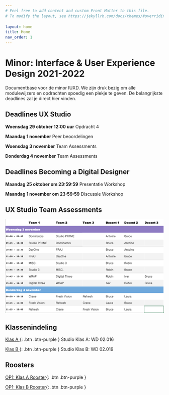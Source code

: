 ```yaml
---
# Feel free to add content and custom Front Matter to this file.
# To modify the layout, see https://jekyllrb.com/docs/themes/#overriding-theme-defaults

layout: home
title: Home
nav_order: 1
---
```


# Minor: Interface & User Experience Design 2021-2022

Documentbase voor de minor IUXD. 
We zijn druk bezig om alle modulewijzers en opdrachten spoedig een plekje te geven. 
De belangrijkste deadlines zal je direct hier vinden.


## Deadlines UX Studio 

**Woensdag 29 oktober 12:00 uur**  Opdracht 4

**Maandag 1 november**  Peer beoordelingen

**Woensdag 3 november**  Team Assessments

**Donderdag 4 november**  Team Assessments


## Deadlines Becoming a Digital Designer

**Maandag 25 oktober om 23:59:59** Presentatie Workshop

**Maandag 1 november om 23:59:59** Discussie Workshop

## UX Studio Team Assessments

![inline](team-assessments-01.png)

## Klassenindeling
[Klas A ](klas_a.pdf){: .btn .btn-purple } Studio Klas A: WD 02.016

[Klas B ](klas_b.pdf){: .btn .btn-purple }  Studio Klas B: WD 02.019

## Roosters
[OP1: Klas A Rooster](rooster_klas_a.pdf){: .btn .btn-purple }

[OP1: Klas B Rooster](rooster_klas_b.pdf){: .btn .btn-purple }